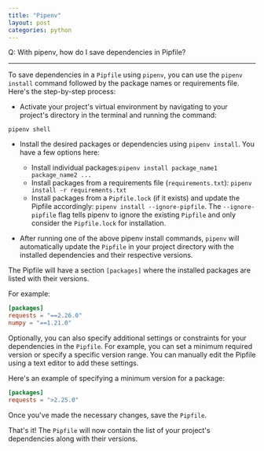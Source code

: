 ```yaml
---
title: "Pipenv"
layout: post
categories: python
---
```


Q: With pipenv, how do I save dependencies in Pipfile?

---

To save dependencies in a `Pipfile` using `pipenv`, you can use the `pipenv install` command followed by the package names or requirements file. Here's the step-by-step process:

* Activate your project's virtual environment by navigating to your project's directory in the terminal and running the command:

```shell
pipenv shell
```

* Install the desired packages or dependencies using `pipenv install`. You have a few options here:
  * Install individual packages:`pipenv install package_name1 package_name2 ...`
  * Install packages from a requirements file (`requirements.txt`): `pipenv install -r requirements.txt`
  * Install packages from a `Pipfile.lock` (if it exists) and update the Pipfile accordingly: `pipenv install --ignore-pipfile`. The `--ignore-pipfile` flag tells pipenv to ignore the existing `Pipfile` and only consider the `Pipfile.lock` for installation.

* After running one of the above pipenv install commands, `pipenv` will automatically update the `Pipfile` in your project directory with the installed dependencies and their respective versions.

The Pipfile will have a section `[packages]` where the installed packages are listed with their versions.

For example:

```toml
[packages]
requests = "==2.26.0"
numpy = "==1.21.0"
```

Optionally, you can also specify additional settings or constraints for your dependencies in the `Pipfile`. For example, you can set a minimum required version or specify a specific version range. You can manually edit the Pipfile using a text editor to add these settings.

Here's an example of specifying a minimum version for a package:

```toml
[packages]
requests = ">2.25.0"
```

Once you've made the necessary changes, save the `Pipfile`.

That's it! The `Pipfile` will now contain the list of your project's dependencies along with their versions.